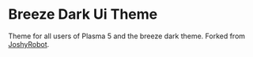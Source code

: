 # Breeze Dark Ui Theme

Theme for all users of Plasma 5 and the breeze dark theme. Forked from
[JoshyRobot](https://github.com/JoshyRobot/kde-breeze-dark-ui).

